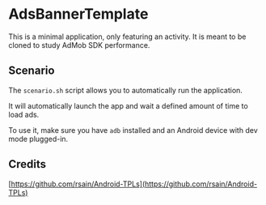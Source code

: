 # AdsBannerTemplate

This is a minimal application, only featuring an activity. It is meant to be cloned to study AdMob SDK performance.

## Scenario

The `scenario.sh` script allows you to automatically run the application.

It will automatically launch the app and wait a defined amount of time to load ads.

To use it, make sure you have `adb` installed and an Android device with dev mode plugged-in.

## Credits

[https://github.com/rsain/Android-TPLs](https://github.com/rsain/Android-TPLs)
